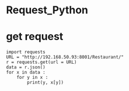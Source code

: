 # Request_Python

# get request 
```
import requests 
URL = "http://192.168.50.93:8001/Restaurant/" 
r = requests.get(url = URL)  
data = r.json()
for x in data :
    for y in x :
        print(y, x[y])
```
